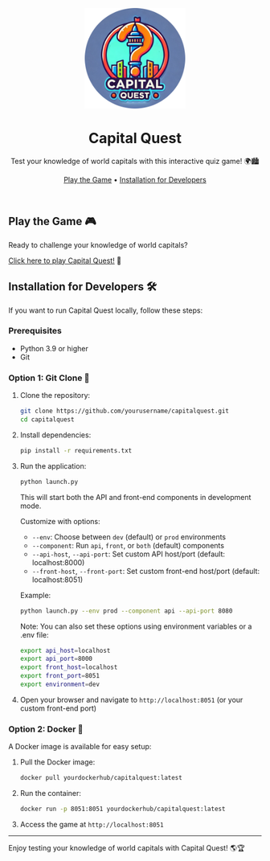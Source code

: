 <p align="center">
  <img src="assets/logo.png" alt="Capital Quest Logo" width="200">
</p>

<h1 align="center">Capital Quest</h1>

<p align="center">
  Test your knowledge of world capitals with this interactive quiz game! 🌍🏙️
</p>

<p align="center">
  <a href="#play-the-game-">Play the Game</a> •
  <a href="#installation-for-developers-">Installation for Developers</a>
</p>

<br>

## Play the Game 🎮

Ready to challenge your knowledge of world capitals? 

[Click here to play Capital Quest!](https://capital-quest.example.com) 🚀

## Installation for Developers 🛠️

If you want to run Capital Quest locally, follow these steps:

### Prerequisites

- Python 3.9 or higher
- Git

### Option 1: Git Clone 🐙

1. Clone the repository:
   ```bash
   git clone https://github.com/yourusername/capitalquest.git
   cd capitalquest
   ```

2. Install dependencies:
   ```bash
   pip install -r requirements.txt
   ```
3. Run the application:
   ```bash
   python launch.py
   ```

   This will start both the API and front-end components in development mode.

   Customize with options:
   - `--env`: Choose between `dev` (default) or `prod` environments
   - `--component`: Run `api`, `front`, or `both` (default) components
   - `--api-host`, `--api-port`: Set custom API host/port (default: localhost:8000)
   - `--front-host`, `--front-port`: Set custom front-end host/port (default: localhost:8051)

   Example:
   ```bash
   python launch.py --env prod --component api --api-port 8080
   ```

   Note: You can also set these options using environment variables or a .env file:
   ```bash
   export api_host=localhost
   export api_port=8000
   export front_host=localhost
   export front_port=8051
   export environment=dev
   ```

4. Open your browser and navigate to `http://localhost:8051` (or your custom front-end port)

### Option 2: Docker 🐳

A Docker image is available for easy setup:

1. Pull the Docker image:
   ```bash
   docker pull yourdockerhub/capitalquest:latest
   ```

2. Run the container:
   ```bash
   docker run -p 8051:8051 yourdockerhub/capitalquest:latest
   ```

3. Access the game at `http://localhost:8051`

---

Enjoy testing your knowledge of world capitals with Capital Quest! 🌎🏆
